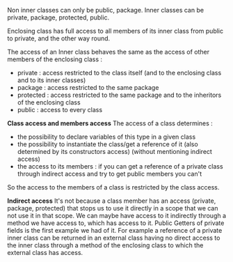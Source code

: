 Non inner classes can only be public, package.
Inner classes can be private, package, protected, public. 

Enclosing class has full access to all members of its inner class from public to private, and the other way round.

The access of an Inner class behaves the same as the access of other members of the enclosing class :
- private : access restricted to the class itself (and to the enclosing class and to its inner classes)
- package :  access restricted to the same package
- protected : access restricted to the same package and to the inheritors of the enclosing class
- public : access to every class

**Class access and members access**
The access of a class determines :
- the possibility to declare variables of this type in a given class
- the possibility to instantiate the class/get a reference of it (also determined by its constructors access) (without mentioning indirect access)
- the access to its members : if you can get a reference of a private class through indirect access and try to get public members you can't

So the access to the members of a class is restricted by the class access. 

**Indirect access**
It's not because a class member has an access (private, package, protected) that stops us to use it directly in a scope that we can not use it in that scope.
We can maybe have access to it indirectly through a method we have access to, which has access to it.
Public Getters of private fields is the first example we had of it.
For example a reference of a private inner class can be returned in an external class having no direct access to the inner class
through a method of the enclosing class to which the external class has access.
